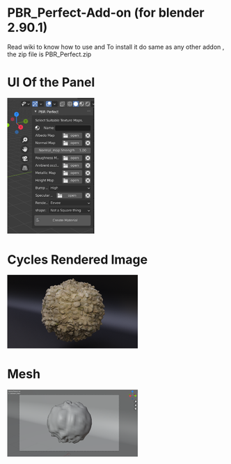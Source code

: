 # PBR_Perfect-Add-on   (for blender 2.90.1)
Read wiki to know how to use and To install it do same as any other addon , the zip file is PBR_Perfect.zip 

# UI Of the Panel
<img src="Img/UI.png" width="200"> 

# Cycles Rendered Image
<img src="Img/Cycles.png" width="300">

# Mesh
<img src="Img/mesh.png" width="300">
